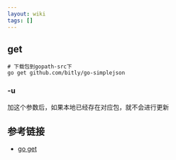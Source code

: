 ```yaml
---
layout: wiki
tags: []
---
```


## get

```shell
# 下载包到gopath-src下
go get github.com/bitly/go-simplejson
```

### -u

加这个参数后，如果本地已经存在对应包，就不会进行更新


## 参考链接

* [go get](http://wiki.jikexueyuan.com/project/go-command-tutorial/0.3.html)